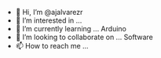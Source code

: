 - 👋 Hi, I’m @ajalvarezr
- 👀 I’m interested in ...
- 🌱 I’m currently learning ... Arduino
- 💞️ I’m looking to collaborate on ... Software
- 📫 How to reach me ...

<!---
ajalvarezr/ajalvarezr is a ✨ special ✨ repository because its `README.md` (this file) appears on your GitHub profile.
You can click the Preview link to take a look at your changes.
--->
